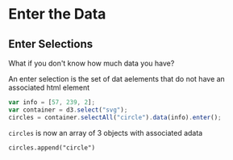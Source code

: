 # Enter the Data

## Enter Selections

What if you don't know how much data you have?

An enter selection is the set of dat aelements that do not have an associated html element

```javascript
var info = [57, 239, 2];
var container = d3.select("svg");
circles = container.selectAll("circle").data(info).enter();
```

`circles` is now an array of 3 objects with associated adata

`circles.append("circle")`
